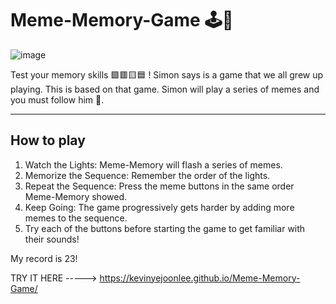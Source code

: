 # Meme-Memory-Game 🕹👾

![image](https://github.com/kevinyejoonlee/Simon-Game/assets/73869929/0ac31a6a-aa17-4397-8d42-932e760d06f1)

Test your memory skills 🟩🟥🟨🟦 ! Simon says is a game that we all grew up playing. This is based on that game. Simon will play a series of memes and you must follow him 🕺.
<hr/>

## How to play
1. Watch the Lights: Meme-Memory will flash a series of memes.
2. Memorize the Sequence: Remember the order of the lights.
3. Repeat the Sequence: Press the meme buttons in the same order Meme-Memory showed.
4. Keep Going: The game progressively gets harder by adding more memes to the sequence.
6.  Try each of the buttons before starting the game to get familiar with their sounds!

My record is 23!


TRY IT HERE -----> https://kevinyejoonlee.github.io/Meme-Memory-Game/


